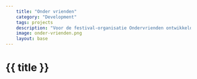 ```yaml
---
    title: "Onder vrienden"
    category: "Development"
    tags: projects
    description: "Voor de festival-organisatie Ondervrienden ontwikkelde ik een website voor hun drie organisaties: Festival Onder Vrienden, Disco Onder Vrienden, Techno Onder Vrienden."
    image: onder-vrienden.png
    layout: base
---
```

<h1>
    {{ title }}
</h1>